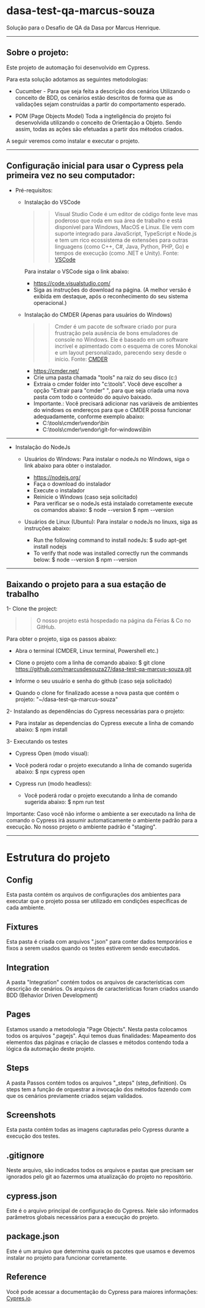 # dasa-test-qa-marcus-souza

Solução para o Desafio de QA da Dasa por Marcus Henrique.

********************************************************************************************************
## Sobre o projeto:

Este projeto de automação foi desenvolvido em Cypress. 

Para esta solução adotamos as seguintes metodologias:

- Cucumber - Para que seja feita a descrição dos cenários
    Utilizando o conceito de BDD, os cenários estão descritos de forma que as validações sejam construídas a partir do comportamento esperado.

- POM (Page Objects Model) 
    Toda a ingteligência do projeto foi desenvolvida utilizando o conceito de Orientação a Objeto. Sendo assim, todas as ações são efetuadas a partir dos métodos criados.


A seguir veremos como instalar e executar o projeto.

********************************************************************************************************

## Configuração inicial para usar o Cypress pela primeira vez no seu computador:

- Pré-requisitos:
  * Instalação do VSCode
    >> Visual Studio Code é um editor de código fonte leve mas poderoso que roda em sua área de trabalho e está disponível para Windows, MacOS e Linux. Ele vem com suporte integrado para JavaScript, TypeScript e Node.js e tem um rico ecossistema de extensões para outras linguagens (como C++, C#, Java, Python, PHP, Go) e tempos de execução (como .NET e Unity). Fonte: [VSCode](https://code.visualstudio.com/docs)

    Para instalar o VSCode siga o link abaixo:
    - https://code.visualstudio.com/
    - Siga as instruções do download na página. (A melhor versão é exibida em destaque, após o reconhecimento do seu sistema operacional.)


  * Instalação do CMDER (Apenas para usuários do Windows)
    >> Cmder é um pacote de software criado por pura frustração pela ausência de bons emuladores de console no Windows. Ele é baseado em um software incrível e apimentado com o esquema de cores Monokai e um layout personalizado, parecendo sexy desde o início. Fonte: [CMDER](https://cmder.net/)

    - https://cmder.net/
    - Crie uma pasta chamada "tools" na raiz do seu disco (c:\)
    - Extraia o cmder folder into "c:\tools\". Você deve escolher a opção "Extrair para "cmder\" ", para que seja criada uma nova pasta com todo o conteúdo do aquivo baixado.
    - Importante.: Você precisará adicionar nas variáveis de ambientes do windows os endereços para que o CMDER possa funcionar adequadamente, conforme exemplo abaixo:
        * C:\tools\cmder\vendor\bin
        * C:\tools\cmder\vendor\git-for-windows\bin

********************************************************************************************************

  * Instalação do NodeJs

    * Usuários do Windows: 
      Para instalar o nodeJs no Windows, siga o link abaixo para obter o instalador.      
      - https://nodejs.org/ 
      - Faça o download do instalador
      - Execute o instalador
      - Reinicie o Windows (caso seja solicitado)
      - Para verificar se o nodeJs está instalado corretamente execute os comandos abaixo:
        $ node --version
        $ npm --version  

    * Usuários de Linux (Ubuntu):
      Para instalar o nodeJs no linuxs, siga as instruções abaixo:
      - Run the following command to install nodeJs: 
        $ sudo apt-get install nodejs
      - To verify that node was installed correctly run the commands below: 
        $ node --version
        $ npm --version



********************************************************************************************************

## Baixando o projeto para a sua estação de trabalho

1- Clone the project:
  >> O nosso projeto está hospedado na página da Férias & Co no GitHub.

  Para obter o projeto, siga os passos abaixo:

  * Abra o terminal (CMDER, Linux terminal, Powershell etc.)

  * Clone o projeto com a linha de comando abaixo:
        $ git clone https://github.com/marcusdesouza27/dasa-test-qa-marcus-souza.git

  * Informe o seu usuário e senha do github (caso seja solicitado)
  * Quando o clone for finalizado acesse a nova pasta que contém o projeto: "~/dasa-test-qa-marcus-souza"


2- Instalando as dependências do Cypress necessárias para o projeto:
  * Para instalar as dependencias do Cypress execute a linha de comando abaixo:
      $ npm install



3- Executando os testes 

  - Cypress Open (modo visual):

  * Você poderá rodar o projeto executando a linha de comando sugerida abaixo:
      $ npx cypress open

  - Cypress run (modo headless):

    * Você poderá rodar o projeto executando a linha de comando sugerida abaixo:
          $ npm run test


 Importante: Caso você não informe o ambiente a ser executado na linha de comando o Cypress irá assumir automaticamente o ambiente padrão para a execução. No nosso projeto o ambiente padrão é "staging".

*********************************************************************************************************

# Estrutura do projeto

## Config
Esta pasta contém os arquivos de configurações dos ambientes para executar que o projeto possa ser utilizado em condições específicas de cada ambiente.

## Fixtures
Esta pasta é criada com arquivos ".json" para conter dados temporários e fixos a serem usados quando os testes estiverem sendo executados.

## Integration
A pasta "Integration" contém todos os arquivos de características com descrição de cenários. 
Os arquivos de características foram criados usando BDD (Behavior Driven Development)

## Pages
Estamos usando a metodologia "Page Objects". Nesta pasta colocamos todos os arquivos ".pagejs". 
Aqui temos duas finalidades: Mapeamento dos elementos das páginas e criação de classes e métodos contendo toda a lógica da automação deste projeto.

## Steps
A pasta Passos contém todos os arquivos "_steps" (step_definition). 
Os steps tem a função de orquestrar a invocação dos métodos fazendo com que os cenários previamente criados sejam validados.

## Screenshots
Esta pasta contém todas as imagens capturadas pelo Cypress durante a execução dos testes.

## .gitignore
Neste arquivo, são indicados todos os arquivos e pastas que precisam ser ignorados pelo git ao fazermos uma atualização do projeto no repositório.

## cypress.json
Este é o arquivo principal de configuração do Cypress. Nele são informados parâmetros globais necessários para a execução do projeto.

## package.json
Este é um arquivo que determina quais os pacotes que usamos e devemos instalar no projeto para funcionar corretamente.

## Reference
Você pode acessar a documentação do Cypress para maiores informações: [Cypres.io](https://www.cypress.io/).